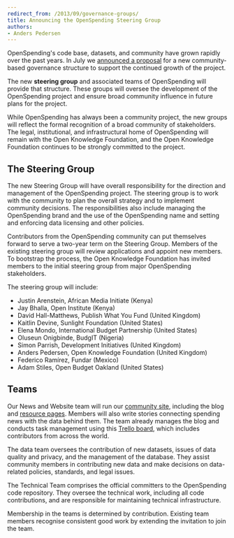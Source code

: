 ```yaml
---
redirect_from: /2013/09/governance-groups/
title: Announcing the OpenSpending Steering Group
authors:
- Anders Pedersen
---
```

OpenSpending's code base, datasets, and community have grown rapidly over the past years. In July we <a href="http://community.openspending.org/2013/07/02/project-and-community-proposal/">announced a proposal</a> for a new community-based governance structure to support the continued growth of the project.

The new **steering group** and associated teams of OpenSpending will provide that structure. These groups will oversee the development of the OpenSpending project and ensure broad community influence in future plans for the project.

While OpenSpending has always been a community project, the new groups will reflect the formal recognition of a broad community of stakeholders. The legal, institutional, and infrastructural home of OpenSpending will remain with the Open Knowledge Foundation, and the Open Knowledge Foundation continues to be strongly committed to the project.

## The Steering Group

The new Steering Group will have overall responsibility for the direction and management of the OpenSpending project. The steering group is to work with the community to plan the overall strategy and to implement community decisions. The responsibilities also include managing the OpenSpending brand and the use of the OpenSpending name and setting and enforcing data licensing and other policies.

Contributors from the OpenSpending community can put themselves forward to serve a two-year term on the Steering Group. Members of the existing steering group will review applications and appoint new members. To bootstrap the process, the Open Knowledge Foundation has invited members to the initial steering group from major OpenSpending stakeholders.

The steering group will include:

* Justin Arenstein, African Media Initiate (Kenya)
* Jay Bhalla, Open Institute (Kenya)
* David Hall-Matthews, Publish What You Fund (United Kingdom)
* Kaitlin Devine, Sunlight Foundation (United States)
* Elena Mondo, International Budget Partnership (United States)
* Oluseun Onigbinde, BudgIT (Nigeria)
* Simon Parrish, Development Initiatives (United Kingdom)
* Anders Pedersen, Open Knowledge Foundation (United Kingdom)
* Federico Ramírez, Fundar (Mexico)
* Adam Stiles, Open Budget Oakland (United States)

## Teams

Our News and Website team will run our <a href="http://community.openspending.org">community site</a>, including the blog and <a href="http://community.openspending.org/research">resource pages</a>. Members will also write stories connecting spending news with the data behind them. The team already manages the blog and conducts task management using this <a href="https://trello.com/b/7E5enK5J/openspending-news-and-website-team">Trello board</a>, which includes contributors from across the world.

The data team oversees the contribution of new datasets, issues of data quality and privacy, and the management of the database. They assist community members in contributing new data and make decisions on data-related policies, standards, and legal issues.

The Technical Team comprises the official committers to the OpenSpending code repository. They oversee the technical work, including all code contributions, and are responsible for maintaining technical infrastructure.

Membership in the teams is determined by contribution. Existing team members recognise consistent good work by extending the invitation to join the team.

